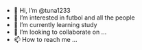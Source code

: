 - 👋 Hi, I’m @tuna1233
- 👀 I’m interested in futbol and all the people
- 🌱 I’m currently learning study 
- 💞️ I’m looking to collaborate on ...
- 📫 How to reach me ...

<!---
tuna1233/tuna1233 is a ✨ special ✨ repository because its `README.md` (this file) appears on your GitHub profile.
You can click the Preview link to take a look at your changes.
--->
